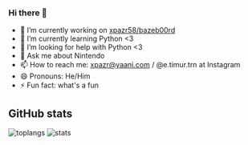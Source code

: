 ### Hi there 👋

- 🔭 I’m currently working on [xpazr58/bazeb00rd](https://github.com/xpazr58/bazeb00rd)
- 🌱 I’m currently learning Python <3
- 🤔 I’m looking for help with Python <3
- 💬 Ask me about Nintendo
- 📫 How to reach me: xpazr@yaani.com / @e.timur.trn at Instagram
- 😄 Pronouns: He/Him
- ⚡ Fun fact: what's a fun

## GitHub stats
![toplangs](https://github-readme-stats.vercel.app/api/top-langs/?username=xpazr58&langs_count=5&theme=radical)
![stats](https://github-readme-stats.vercel.app/api?username=xpazr58&show_icons=true&theme=radical)

